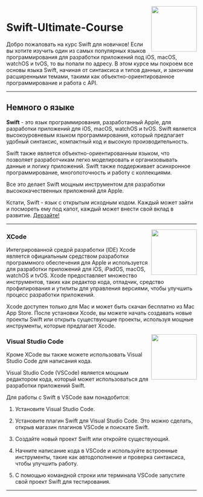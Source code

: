 <img src="https://cdn.jsdelivr.net/gh/devicons/devicon/icons/swift/swift-original.svg" height='120' align="right"/>

# Swift-Ultimate-Course  
          
Добро пожаловать на курс Swift для новичков! Если вы хотите изучить один из самых популярных языков программирования для разработки приложений под iOS, macOS, watchOS и tvOS, то вы попали по адресу. В этом курсе мы покроем все основы языка Swift, начиная от синтаксиса и типов данных, и закончим расширенными темами, такими как объектно-ориентированное программирование и работа с API. 

---

## Немного о языке

**Swift** - это язык программирования, разработанный Apple, для разработки приложений для iOS, macOS, watchOS и tvOS. Swift является высокоуровневым языком программирования, который предлагает удобный синтаксис, компактный код и высокую производительность. 

Swift также является объектно-ориентированным языком, что позволяет разработчикам легко моделировать и организовывать данные и логику приложений. Swift также поддерживает асинхронное программирование, многопоточность и работу с коллекциями. 

Все это делает Swift мощным инструментом для разработки высококачественных приложений для Apple.

Кстати, Swift - язык с открытым исходным кодом. Каждый может зайти и посмореть ему под капот, каждый может внести свой вклад в развитие. [Дерзайте!](https://github.com/apple/swift)

---

<img src="https://cdn.jsdelivr.net/gh/devicons/devicon/icons/xcode/xcode-plain.svg" height='120' align="right"/>

### XCode  

Интегрированной средой разработки (IDE) Xcode является официальным средством разработки программного обеспечения для Apple и используется для разработки приложений для iOS, iPadOS, macOS, watchOS и tvOS. Xcode предоставляет множество инструментов, таких как редактор кода, отладчик, средство профилирования и утилиты для управления версиями, чтобы улучшить процесс разработки приложений.

Xcode доступен только для Mac и может быть скачан бесплатно из Mac App Store. После установки Xcode, вы можете начать создавать новые проекты Swift или открыть существующие проекты, используя мощные инструменты, которые предлагает Xcode.

<img src="https://cdn.jsdelivr.net/gh/devicons/devicon/icons/vscode/vscode-original.svg" height='120' align="right">

### Visual Studio Code  

Кроме XCode вы также можете использовать Visual Studio Code для написания кода. 

Visual Studio Code (VSCode) является мощным редактором кода, который может использоваться для разработки приложений Swift.   

Для работы с Swift в VSCode вам понадобится:

1. Установите Visual Studio Code.

2. Установите плагин Swift для Visual Studio Code. Это можно сделать, открыв магазин плагинов VSCode и поискате Swift.

3. Создайте новый проект Swift или откройте существующий.

4. Начните написание кода в VSCode и используйте встроенные инструменты, такие как автодополнение и проверка синтаксиса, чтобы улучшить работу.

5. С помощью командной строки или терминала VSCode запустите свой проект Swift для тестирования.

          
---
